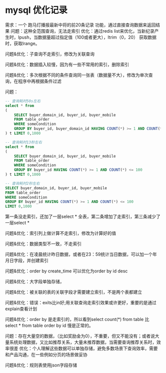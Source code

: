 # mysql 优化记录
需求：一个 跑马灯播报最新中将的前20条记录 功能，通过直接查询数据来返回结果
问题：这种全范围查询，无法走索引
优化：通过redis list来优化，当新纪录产生时，lpush，当数据量超过指定值（100或者更大），ltrim（0，20）
获取数据时，获取lrange。

问题&优化：子查询不走索引，修改为关联查询

问题&优化：数据插入较慢，因为有一些不常用的索引，删除索引

问题&优化：多次根据不同的条件查询同一张表（数据量不大），修改为单次查询，在程序中再根据条件过滤

问题：
```sql
-- 查询耗时50s左右
select * from 
(
    SELECT buyer_domain_id, buyer_id, buyer_mobile 
    FROM table_order 
    WHERE someCondition 
    GROUP BY buyer_id, buyer_domain_id HAVING COUNT(*) >= 1 AND COUNT(*) <= 100 
) t LIMIT 0,1000
```
```sql
-- 查询耗时13秒左右
select * from 
(
    SELECT buyer_domain_id, buyer_id, buyer_mobile 
    FROM table_order 
    WHERE someCondition 
    GROUP BY buyer_id HAVING COUNT(*) >= 1 AND COUNT(*) <= 100 
) t LIMIT 0,1000
```
```sql
-- 查询耗时2秒左右
SELECT buyer_domain_id, buyer_id, buyer_mobile 
FROM table_order 
WHERE someCondition 
GROUP BY buyer_id HAVING COUNT(*) >= 1 AND COUNT(*) <= 100 
LIMIT 0,1000
```
第一条没走索引，还加了一层select * 全表，第二条增加了走索引，第三条减少了一层select *

问题&优化：索引列上做计算不走索引，修改为计算好的值

问题&优化：数据类型不一致，不走索引

问题&优化：在凌晨统计昨日数据，或者在23：59统计当日数据，可以加一个年月日字段，并创建索引

问题&优化：order by create_time 可以优化为order by id desc

问题&优化：大字段单独存储，

问题&优化：被关联的表的关联字段才需要建立索引，不是两个表都建立

问题&优化：错误：exits比in好;用关联查询走索引效果或许更好，重要的是通过explain查看计划

问题&优化：order by 是走索引的，所以看到select count(*) from table 比 select * from table order by id 慢是正常的。

问题：存在大量空的数据，（比如奖励金为0），不重要，但又不能没有；或者说大量系统处理数据，又比如推荐关系，大量未推荐数据，当需要查询推荐关系时，效率很差
优化：个人理解这些数据可以单独存储，避免多数场景下查询效率，需要和产品沟通，在一些例如分页的场景做妥协

问题&优化：规则表使用json字段存储



